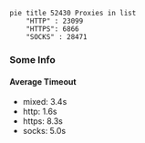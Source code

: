 
```mermaid
pie title 52430 Proxies in list
    "HTTP" : 23099
    "HTTPS": 6866
    "SOCKS" : 28471
```

### Some Info
#### Average Timeout

- mixed: 3.4s
- http: 1.6s
- https: 8.3s
- socks: 5.0s